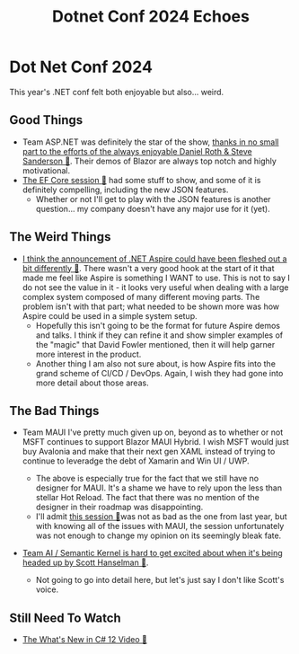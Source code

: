 ﻿---
tags: blog, thoughts, Development
title: Dotnet Conf 2024 Echoes
published: 11/17/2023 2:00:00
quicklink: DotNetConf2024
---

# Dot Net Conf 2024

This year's .NET conf felt both enjoyable but also... weird.


## Good Things

- Team ASP.NET was definitely the star of the show, [thanks in no small part to the efforts of the always enjoyable Daniel Roth & Steve Sanderson 🔗](https://www.youtube.com/watch?v=YwZdtLEtROA&list=PLdo4fOcmZ0oULyHSPBx-tQzePOYlhvrAU&index=3&pp=iAQB). Their demos of Blazor are always top  notch and highly motivational. 
- [The EF Core session 🔗](https://www.youtube.com/watch?v=_8iH5QnkIJo&list=PLdo4fOcmZ0oULyHSPBx-tQzePOYlhvrAU&index=8) had some stuff to show, and some of it is definitely compelling, including the new JSON features. 
  - Whether or not I'll get to play with the JSON features is another question... my company doesn't have any major use for it (yet).

## The Weird Things

- [I think the announcement of .NET Aspire could have been fleshed out a bit differently 🔗](https://www.youtube.com/watch?v=mna5fg7QGz8&list=PLdo4fOcmZ0oULyHSPBx-tQzePOYlhvrAU&index=1). There wasn't a very good hook at the start of it that made me feel like Aspire is something I WANT to use. This is not to say I do not see the value in it - it looks very useful when dealing with a large complex system composed of many different moving parts. The problem isn't with that part; what needed to be shown more was how Aspire could be used in a simple system setup. 
  - Hopefully this isn't going to be the format for future Aspire demos and talks. I think if they can refine it and show simpler examples of the "magic" that David Fowler mentioned, then it will help garner more interest in the product.
  - Another thing I am also not sure about, is how Aspire fits into the grand scheme of CI/CD / DevOps. Again, I wish they had gone into more detail about those areas.


## The Bad Things

- Team MAUI I've pretty much given up on, beyond as to whether or not MSFT continues to support Blazor MAUI Hybrid. I wish MSFT would just buy Avalonia and make that their next gen XAML instead of trying to continue to leveradge the debt of Xamarin and Win UI / UWP.
  - The above is especially true for the fact that we still have no designer for MAUI. It's a shame we have to rely upon the less than stellar Hot Reload. The fact that there was no mention of the designer in their roadmap was disappointing.
  - I'll admit [this session 🔗](https://www.youtube.com/watch?v=4saU9BNY6l4&list=PLdo4fOcmZ0oULyHSPBx-tQzePOYlhvrAU&index=11)was not as bad as the one from last year, but with knowing all of the issues with MAUI, the session unfortunately was not enough to change my opinion on its seemingly bleak fate.

- [Team AI / Semantic Kernel is hard to get excited about when it's being headed up by Scott Hanselman 🔗](https://www.youtube.com/watch?v=A_PfDjcWIeA&list=PLdo4fOcmZ0oULyHSPBx-tQzePOYlhvrAU&index=9&pp=iAQB).
  - Not going to go into detail here, but let's just say I don't like Scott's voice.


## Still Need To Watch

- [The What's New in C# 12 Video 🔗](https://www.youtube.com/watch?v=by-GL-SjHdc&list=PLdo4fOcmZ0oULyHSPBx-tQzePOYlhvrAU&index=6)